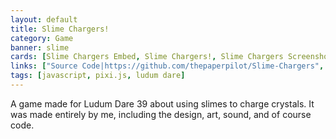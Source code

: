 ```yaml
---
layout: default
title: Slime Chargers!
category: Game
banner: slime
cards: [Slime Chargers Embed, Slime Chargers!, Slime Chargers Screenshot 1, Slime Chargers Screenshot 2, Slime Chargers Screenshot 3, Slime Chargers Screenshot 4]
links: ["Source Code|https://github.com/thepaperpilot/Slime-Chargers", "Play Game|https://thepaperpilot.itch.io/ld39", "Ludum Dare Entry|https://ldjam.com/events/ludum-dare/39/slime-chargers"]
tags: [javascript, pixi.js, ludum dare]
---
```

A game made for Ludum Dare 39 about using slimes to charge crystals. It was made entirely by me, including the design, art, sound, and of course code.
